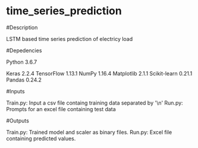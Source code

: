 # time_series_prediction

#Description

LSTM based time series prediction of electricy load

#Depedencies

Python          3.6.7

Keras           2.2.4
TensorFlow      1.13.1
NumPy           1.16.4
Matplotlib      2.1.1
Scikit-learn    0.21.1
Pandas      0.24.2

#Inputs

Train.py: Input a csv file containg training data separated by '\n'
Run.py: Prompts for an excel file containing test data


#Outputs

Train.py: Trained model and scaler as binary files.
Run.py: Excel file containing predicted values.
